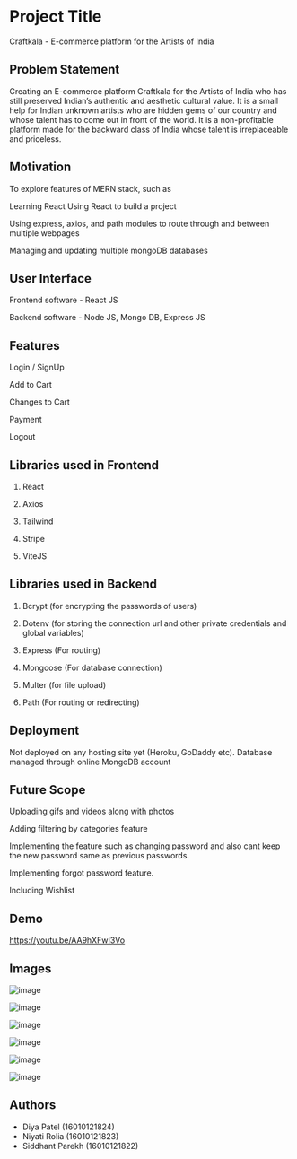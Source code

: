 
# Project Title

Craftkala - E-commerce platform for the Artists of India


## Problem Statement

Creating an E-commerce platform Craftkala for the Artists of India who has still preserved Indian’s authentic and aesthetic cultural value. It is a small help for Indian unknown artists who are hidden gems of our country and whose talent has to come out in front of the world. It is a non-profitable platform made for the backward class of India whose talent is irreplaceable and priceless.
## Motivation 

To explore features of MERN stack, such as

Learning React
Using React to build a project

Using express, axios, and path modules to route through and between multiple webpages

Managing and updating multiple mongoDB databases

## User Interface

 Frontend software - React JS
 
 Backend software - Node JS, Mongo DB, Express JS

## Features

 Login / SignUp

 Add to Cart

 Changes to Cart

 Payment

 Logout
 
 
## Libraries used in Frontend

1. React

2. Axios

3. Tailwind

4. Stripe

5. ViteJS
 
## Libraries used in Backend

1. Bcrypt (for encrypting the passwords of users)

2. Dotenv (for storing the connection url and other private credentials and global variables)

3. Express (For routing)

4. Mongoose (For database connection)

5. Multer (for file upload)

6. Path (For routing or redirecting)


## Deployment

Not deployed on any hosting site yet (Heroku, GoDaddy etc). Database managed through online MongoDB account


## Future Scope

Uploading gifs and videos along with photos



Adding filtering by categories feature

Implementing the feature such as changing password and also cant keep the new password same as previous passwords.

Implementing forgot password feature.

Including Wishlist 


## Demo

https://youtu.be/AA9hXFwI3Vo


## Images 


![image](https://user-images.githubusercontent.com/75881116/204611984-09318ec6-3db3-41f9-a39c-27b18579f1d5.png)

![image](https://user-images.githubusercontent.com/75881116/204612203-775f21ce-fd04-4229-8065-c0d226f31268.png)

![image](https://user-images.githubusercontent.com/75881116/204612288-b4f1335a-c457-4366-96f6-f0e08477df21.png)

![image](https://user-images.githubusercontent.com/75881116/204612355-72f8ac4e-81ab-4e0b-a7ec-1abdc6a5b266.png)

![image](https://user-images.githubusercontent.com/75881116/204612415-f747962c-192c-43a2-9665-d6ecce6779a1.png)

![image](https://user-images.githubusercontent.com/75881116/204612492-cf9752dc-4732-4e8b-bd01-dc75a955927a.png)


## Authors

- Diya Patel (16010121824)
- Niyati Rolia (16010121823)
- Siddhant Parekh (16010121822)




